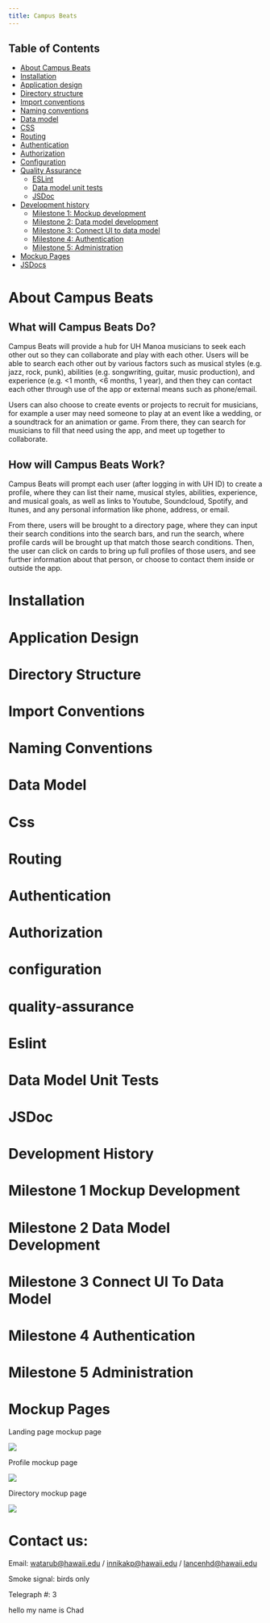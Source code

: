 ```yaml
---
title: Campus Beats
---
```


## Table of Contents
- [About Campus Beats](#about-campus-beats)  
- [Installation](#installation)
- [Application design](#application-design)
- [Directory structure](#directory-structure)
- [Import conventions](#import-conventions)
- [Naming conventions](#naming-conventions)
- [Data model](#data-model)
- [CSS](#css)
- [Routing](#routing)
- [Authentication](#authentication)
- [Authorization](#authorization)
- [Configuration](#configuration)
- [Quality Assurance](#quality-assurance)
  - [ESLint](#eslint)
  - [Data model unit tests](#data-model-unit-tests)
  - [JSDoc](#JSDoc)
- [Development history](#development-history)
  - [Milestone 1: Mockup development](#milestone-1-mockup-development)
  - [Milestone 2: Data model development](#milestone-2-data-model-development)
  - [Milestone 3: Connect UI to data model](#milestone-3-connect-ui-to-data-model)
  - [Milestone 4: Authentication](#milestone-4-authentication)
  - [Milestone 5: Administration](#milestone-5-administration)
- [Mockup Pages](#mockup-pages)
- [JSDocs](/jsdocs)




# About Campus Beats

## What will Campus Beats Do?
Campus Beats will provide a hub for UH Manoa musicians to seek each other out so they can collaborate and play with each other. Users will be able to search each other out by various factors such as musical styles (e.g. jazz, rock, punk), abilities (e.g. songwriting, guitar, music production), and experience (e.g. <1 month, <6 months, 1 year), and then they can contact each other through use of the app or external means such as phone/email. 

Users can also choose to create events or projects to recruit for musicians, for example a user may need someone to play at an event like a wedding, or a soundtrack for an animation or game. From there, they can search for musicians to fill that need using the app, and meet up together to collaborate.

## How will Campus Beats Work?
Campus Beats will prompt each user (after logging in with UH ID) to create a profile, where they can list their name, musical styles, abilities, experience, and musical goals, as well as links to Youtube, Soundcloud, Spotify, and Itunes, and any personal information like phone, address, or email. 

From there, users will be brought to a directory page, where they can input their search conditions into the search bars, and run the search, where profile cards will be brought up that match those search conditions. Then, the user can click on cards to bring up full profiles of those users, and see further information about that person, or choose to contact them inside or outside the app.


# Installation

# Application Design 

# Directory Structure

# Import Conventions

# Naming Conventions

# Data Model

# Css 

# Routing 

# Authentication 

# Authorization 

# configuration 

# quality-assurance 

# Eslint 

# Data Model Unit Tests

# JSDoc

# Development History

# Milestone 1 Mockup Development

# Milestone 2 Data Model Development

# Milestone 3 Connect UI To Data Model

# Milestone 4 Authentication

# Milestone 5 Administration

# Mockup Pages

Landing page mockup page

<img src="images/CampusBeatsLandingPage.png">

Profile mockup page

<img src="images/CampusBeatsProfile.png">

Directory mockup page

<img src="images/CampusBeatsFindUsersPage.png">

# Contact us:

Email: watarub@hawaii.edu / innikakp@hawaii.edu / lancenhd@hawaii.edu

Smoke signal: birds only

Telegraph #: 3


hello my name is Chad

